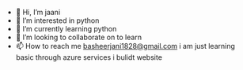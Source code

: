 - 👋 Hi, I’m jaani
- 👀 I’m interested in python
- 🌱 I’m currently learning python 
- 💞️ I’m looking to collaborate on to learn
- 📫 How to reach me basheerjani1828@gmail.com
     i am just learning basic 
through azure services i bulidt website     

<!---
maruti1828/maruti1828 is a ✨ special ✨ repository because its `README.md` (this file) appears on your GitHub profile.
You can click the Preview link to take a look at your changes.
--->
